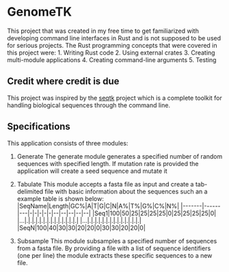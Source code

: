 # GenomeTK

This project that was created in my free time to get familiarized with developing
command line interfaces in Rust and is not supposed to be used for serious projects.
The Rust programming concepts that were covered in this project were:
    1. Writing Rust code
    2. Using external crates
    3. Creating multi-module applications
    4. Creating command-line arguments
    5. Testing

## Credit where credit is due

This project was inspired by the [seqtk](https://github.com/lh3/seqtk)
project which is a complete toolkit for handling biological sequences through
the command line.

## Specifications

This application consists of three modules:

 1. Generate
 The generate module generates a specified number of random sequences with
 specified length. If mutation rate is provided the application will
 create a seed sequence and mutate it

 2. Tabulate
 This module accepts a fasta file as input and create a tab-delimited file
 with basic information about the sequences such an a example table is shown below:
    |SeqName|Length|GC%|A|T|G|C|N|A%|T%|G%|C%|N%|
    |-------|------|---|-|-|-|-|-|--|--|--|--|--|
    |Seq1|100|50|25|25|25|25|0|25|25|25|25|0|
    |...|.|.|.|.|.|.|.|.|.|.|.|.|.|.|
    |...|.|.|.|.|.|.|.|.|.|.|.|.|.|.|
    |SeqN|100|40|30|30|20|20|0|30|30|20|20|0|

 3. Subsample
 This module subsamples a specified number of sequences from a fasta file.
 By providing a file with a list of sequence identifiers (one per line) the
 module extracts these specific sequences to a new file.
